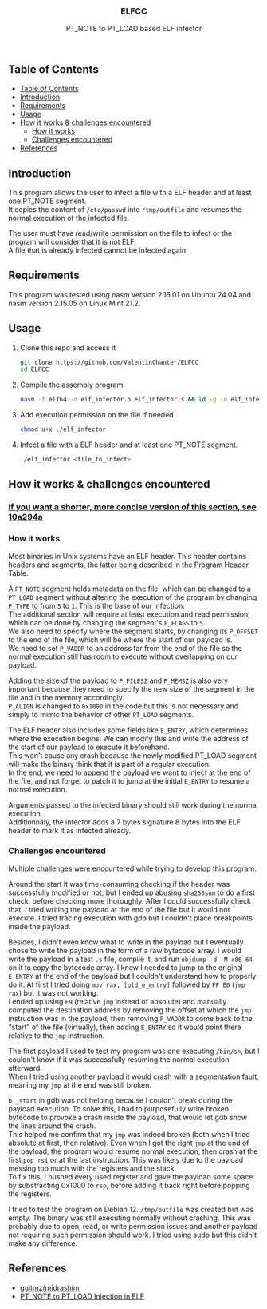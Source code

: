 <p align="center">
    <h3 align="center">ELFCC</h3>
</p>

<p align="center">PT_NOTE to PT_LOAD based ELF infector</p>

<br/>

## Table of Contents
- [Table of Contents](#table-of-contents)
- [Introduction](#introduction)
- [Requirements](#requirements)
- [Usage](#usage)
- [How it works \& challenges encountered](#how-it-works--challenges-encountered)
  - [How it works](#how-it-works)
  - [Challenges encountered](#challenges-encountered)
- [References](#references)

## Introduction

This program allows the user to infect a file with a ELF header and at least one PT_NOTE segment. \
It copies the content of `/etc/passwd` into `/tmp/outfile` and resumes the normal execution of the infected file.

The user must have read/write permission on the file to infect or the program will consider that it is not ELF. \
A file that is already infected cannot be infected again.

## Requirements

This program was tested using nasm version 2.16.01 on Ubuntu 24.04 and nasm version 2.15.05 on Linux Mint 21.2.

## Usage

1. Clone this repo and access it

    ```bash
    git clone https://github.com/ValentinChanter/ELFCC
    cd ELFCC
    ```

2. Compile the assembly program

    ```bash
    nasm -f elf64 -o elf_infector.o elf_infector.s && ld -g -o elf_infector elf_infector.o
    ```

3. Add execution permission on the file if needed

    ```bash
    chmod u+x ./elf_infector
    ```

4. Infect a file with a ELF header and at least one PT_NOTE segment.

    ```bash
    ./elf_infector <file_to_infect>
    ```

## How it works & challenges encountered

### <ins>If you want a shorter, more concise version of this section, see [10a294a](https://github.com/ValentinChanter/ELFCC/tree/10a294aa62796755e92fc1aee161b181dcf2815c?tab=readme-ov-file#how-it-works--challenges-encountered)</ins>

### How it works

Most binaries in Unix systems have an ELF header. This header contains headers and segments, the latter being described in the Program Header Table.

A `PT_NOTE` segment holds metadata on the file, which can be changed to a `PT_LOAD` segment without altering the execution of the program by changing `P_TYPE` to from `5` to `1`. This is the base of our infection. \
The additional section will require at least execution and read permission, which can be done by changing the segment's `P_FLAGS` to `5`. \
We also need to specify where the segment starts, by changing its `P_OFFSET` to the end of the file, which will be where the start of our payload is. \
We need to set `P_VADDR` to an address far from the end of the file so the normal execution still has room to execute without overlapping on our payload.

Adding the size of the payload to `P_FILESZ` and `P_MEMSZ` is also very important because they need to specify the new size of the segment in the file and in the memory accordingly. \
`P_ALIGN` is changed to `0x1000` in the code but this is not necessary and simply to mimic the behavior of other `PT_LOAD` segments.

The ELF header also includes some fields like `E_ENTRY`, which determines where the execution begins. We can modify this and write the address of the start of our payload to execute it beforehand. \
This won't cause any crash because the newly modified PT_LOAD segment will make the binary think that it is part of a regular execution. \
In the end, we need to append the payload we want to inject at the end of the file, and not forget to patch it to jump at the initial `E_ENTRY` to resume a normal execution.

Arguments passed to the infected binary should still work during the normal execution. \
Additionnaly, the infector adds a 7 bytes signature 8 bytes into the ELF header to mark it as infected already.

### Challenges encountered

Multiple challenges were encountered while trying to develop this program.

Around the start it was time-consuming checking if the header was successfully modified or not, but I ended up abusing `sha256sum` to do a first check, before checking more thoroughly. After I could successfully check that, I tried writing the payload at the end of the file but it would not execute. I tried tracing execution with gdb but I couldn't place breakpoints inside the payload.

Besides, I didn't even know what to write in the payload but I eventually chose to write the payload in the form of a raw bytecode array. I would write the payload in a test `.s` file, compile it, and run `objdump -d -M x86-64` on it to copy the bytecode array. I knew I needed to jump to the original `E_ENTRY` at the end of the payload but I couldn't understand how to properly do it. At first I tried doing `mov rax, [old_e_entry]` followed by `FF E0` (`jmp rax`) but it was not working. \
I ended up using `E9` (relative `jmp` instead of absolute) and manually computed the destination address by removing the offset at which the `jmp` instruction was in the payload, then removing `P_VADDR` to come back to the "start" of the file (virtually), then adding `E_ENTRY` so it would point there relative to the `jmp` instruction.

The first payload I used to test my program was one executing `/bin/sh`, but I couldn't know if it was successfully resuming the normal execution afterward. \
When I tried using another payload it would crash with a segmentation fault, meaning my `jmp` at the end was still broken.

`b _start` in gdb was not helping because I couldn't break during the payload execution. To solve this, I had to purposefully write broken bytecode to provoke a crash inside the payload, that would let gdb show the lines around the crash. \
This helped me confirm that my `jmp` was indeed broken (both when I tried absolute at first, then relative). Even when I got the right `jmp` at the end of the payload, the program would resume normal execution, then crash at the first `pop rsi` or at the last instruction. This was likely due to the payload messing too much with the registers and the stack. \
To fix this, I pushed every used register and gave the payload some space by substracting 0x1000 to `rsp`, before adding it back right before popping the registers.

I tried to test the program on Debian 12. `/tmp/outfile` was created but was empty. The binary was still executing normally without crashing. This was probably due to open, read, or write permission issues and another payload not requiring such permission should work. I tried using sudo but this didn't make any difference.

## References

- [guitmz/midrashim](https://github.com/guitmz/midrashim)
- [PT_NOTE to PT_LOAD Injection in ELF](https://www.symbolcrash.com/2019/03/27/pt_note-to-pt_load-injection-in-elf/)
